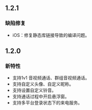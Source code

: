 ## 1.2.1
### 缺陷修复
- iOS：修复静态库链接导致的编译问题。
## 1.2.0
### 新特性
- 支持1v1 音视频通话、群组音视频通话。
- 支持自定义头像、自定义昵称。
- 支持设置自定义铃音。
- 支持通话过程中开启悬浮窗。
- 支持多平台登录状态下的来电服务。